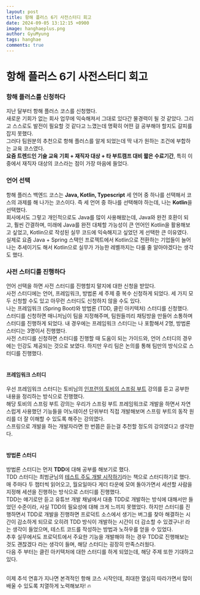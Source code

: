 ```yaml
---
layout:	post
title: 항해 플러스 6기 사전스터디 회고
date: 2024-09-05 13:12:15 +0900
image: hanghaeplus.png
author: GyuMyung
tags: hanghae
comments: true
---
```


# 항해 플러스 6기 사전스터디 회고
### 항해 플러스를 신청하다
지난 달부터 항해 플러스 코스를 신청했다. <br/>
새로운 기회가 없는 회사 업무에 익숙해져서 그대로 있다간 물경력이 될 것 같았다. 그리고 스스로도 발전이 필요할 것 같다고 느꼈는데 명확히 어떤 걸 공부해야 할지도 갈피를 잡지 못했다. <br/>
그러다 팀원분의 추천으로 항해 플러스를 알게 되었는데 딱 내가 원하는 조건에 부합하는 교육 코스였다. <br/>
**요즘 트렌드인 기술 교육 기회 + 재직자 대상 + 타 부트캠프 대비 짧은 수료기간**, 특히 이 중에서 재직자 대상의 코스라는 점이 가장 마음에 들었다. <br/>

### 언어 선택
항해 플러스 백엔드 코스는 **Java, Kotlin, Typescript** 세 언어 중 하나를 선택해서 코스의 과제를 해 나가는 코스이다. 즉 세 언어 중 하나를 선택해야 하는데, 나는 **Kotlin**을 선택했다. <br/>
회사에서도 그렇고 개인적으로도 Java를 많이 사용해왔는데, Java와 완전 호환이 되고, 훨씬 간결하며, 미래에 Java를 완전 대체할 가능성이 큰 언어인 Kotlin을 활용해보고 싶었고, Kotlin으로 작성된 실무 코드에 익숙해지고 싶었던 게 선택한 큰 이유였다. <br/>
실제로 요즘 Java + Spring 스택인 프로젝트에서 Kotlin으로 전환하는 기업들이 늘어나는 추세이기도 해서 Kotlin으로 실무가 가능한 레벨까지는 다룰 줄 알아야겠다는 생각도 했다. <br/>

### 사전 스터디를 진행하다
언어 선택을 하면 사전 스터디를 진행할지 말지에 대한 신청을 받았다. <br/>
사전 스터디에는 언어, 프레임워크, 방법론 세 주제 중 복수 신청하게 되었다. 세 가지 모두 신청할 수도 있고 아무런 스터디도 신청하지 않을 수도 있다. <br/>
나는 프레임워크 (Spring Boot)와 방법론 (TDD, 클린 아키텍처) 스터디를 신청했다. <br/>
스터디를 신청하면 매니저님이 팀을 지정해주며, 팀원들끼리 채팅방을 만들어 소통하며 스터디를 진행하게 되었다. 내 경우에는 프레임워크 스터디는 나 포함해서 2명, 방법론 스터디는 3명이서 진행했다. <br/>
사전 스터디를 신청하면 스터디를 진행할 때 도움이 되는 가이드와, 언어 스터디의 경우에는 인강도 제공되는 것으로 보였다. 하지만 우리 팀은 논의를 통해 팀만의 방식으로 스터디를 진행했다. <br/><br/>

#### 프레임워크 스터디
우선 프레임워크 스터디는 토비님의 [인프런의 토비의 스프링 부트](https://www.inflearn.com/course/%ED%86%A0%EB%B9%84-%EC%8A%A4%ED%94%84%EB%A7%81%EB%B6%80%ED%8A%B8-%EC%9D%B4%ED%95%B4%EC%99%80%EC%9B%90%EB%A6%AC/dashboard) 강의를 듣고 공부한 내용을 정리하는 방식으로 진행했다. <br/>
해당 토비의 스프링 부트 강의는 우리가 스프링 부트 프레임워크로 개발을 하면서 자연스럽게 사용했던 기능들을 어노테이션 단위부터 직접 개발해보며 스프링 부트의 동작 원리를 더 잘 이해할 수 있도록 해주는 강의였다. <br/>
스프링으로 개발을 하는 개발자라면 한 번쯤은 듣는걸 추천할 정도의 강의였다고 생각한다. <br/><br/>

#### 방법론 스터디
방법론 스터디는 먼저 **TDD**에 대해 공부를 해보기로 했다. <br/>
TDD 스터디는 최범균님의 [테스트 주도 개발 시작하기](https://product.kyobobook.co.kr/detail/S000001248962)라는 책으로 스터디하기로 했다. <br/>
매 주마다 두 챕터씩 읽어오고, 월요일마다 게더 타운에 모여 돌아가면서 세션할 사람을 지정해 세션을 진행하는 방식으로 스터디를 진행했다. <br/>
TDD는 얘기로만 듣고 유튜브 개발 채널에서 대충 TDD로 개발하는 방식에 대해서만 들었던 수준이라, 사실 TDD의 필요성에 대해 크게 느끼지 못했었다. 하지만 스터디를 진행하면서 TDD로 개발을 진행하면 프로덕트 소스에서 생기는 버그를 찾아 해결하는 시간이 감소하게 되므로 오히려 TDD 방식이 개발하는 시간이 더 감소할 수 있겠구나! 라는 생각이 들었으며, 테스트 코드를 작성하는 방법과 노하우를 얻을 수 있었다. <br/>
추후 실무에서도 프로덕트에서 주요한 기능을 개발해야 하는 경우 TDD로 진행해보는 것도 괜찮겠다 라는 생각이 들며, 해당 스터디는 굉장히 만족스러웠다. <br/>
다음 주 부터는 클린 아키텍처에 대한 스터디를 하게 되었는데, 해당 주제 또한 기대하고 있다. <br/><br/>

이제 추석 연휴가 지나면 본격적인 항해 코스 시작인데, 최대한 열심히 따라가면서 많이 배울 수 있도록 치열하게 노력해보자! 🔥
